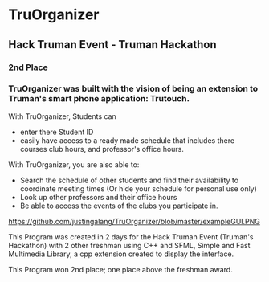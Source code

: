# TruOrganizer
## Hack Truman Event - Truman Hackathon
### 2nd Place
### TruOrganizer was built with the vision of being an extension to Truman's smart phone application: Trutouch. 


With TruOrganizer, Students can 
- enter there Student ID 
- easily have access to a ready made schedule that includes there courses club hours, and professor's office hours. 

With TruOrganizer, you are also able to:
- Search the schedule of other students and find their availability to coordinate meeting times (Or hide your schedule for personal use only) 
- Look up other professors and their office hours
- Be able to access the events of the clubs you participate in. 

https://github.com/justingalang/TruOrganizer/blob/master/exampleGUI.PNG

This Program was created in 2 days for the Hack Truman Event (Truman's Hackathon) with 2 other freshman using C++ and SFML, Simple and Fast Multimedia Library, a cpp extension created to display the interface.

This Program won 2nd place; one place above the freshman award.
